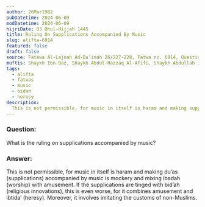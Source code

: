 ```yaml
---
author: 26Mar1982
pubDatetime: 2024-06-09
modDatetime: 2024-06-09
hijriDate: 03 Dhul-Hijjah 1445
title: Ruling On Supplications Accompanied By Music
slug: alifta-6914‏
featured: false
draft: false
source: Fatawa Al-Lajnah Ad-Da'imah 26/227-228, Fatwa no. 6914‏, Question 14
muftis: Shaykh Ibn Baz, Shaykh Abdul-Razzaq Al-Afifi, Shaykh Abdullah ibn Ghudayyan, Shaykh Abdullah ibn Qa'ud
tags:
  - alifta
  - fatwas
  - music
  - bidah
  - heresy
description:
  This is not permissible, for music in itself is haram and making supplications accompanied by music is mockery and mixing worship with amusement. 
---
```


### Question: 

What is the ruling on supplications accompanied by music?

### Answer: 

This is not permissible, for music in itself is haram and making du’as (supplications) accompanied by music is mockery and mixing ibadah (worship) with amusement. If the supplications are tinged with bid’ah (religious innovations), this is even worse, for it combines amusement and ibtida’ (heresy). Moreover, it involves imitating the customs of non-Muslims.
